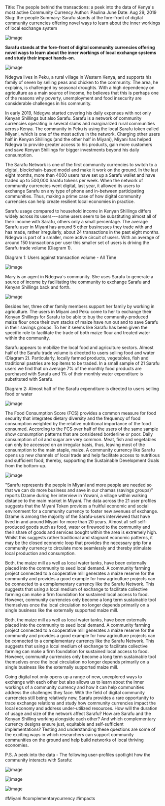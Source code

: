 Title: The people behind the transactions: a peek into the data of Kenya's most active Community Currency
Author: Paulina June
Date: Aug 29, 2019
Slug: the-people
Summary: Sarafu stands at the fore-front of digital community currencies offering novel ways to learn about the inner workings of local exchange system

![image](/images/blog/the-people1.webp)

**Sarafu stands at the fore-front of digital community currencies
offering novel ways to learn about the inner workings of local exchange
systems and study their impact hands-on.**

![image](/images/blog/the-people42.webp)

Ndegwa lives in Peku, a rural village in Western Kenya, and supports his
family of seven by selling peas and chicken to the community. The area,
he explains, is challenged by seasonal droughts. With a high dependency
on agriculture as a main source of income, he believes that this is
perhaps one of the reasons why poverty, unemployment and food insecurity
are considerable challenges in his community.

In early 2019, Ndegwa started covering his daily expenses with not only
Kenyan Shillings but also Sarafu. Sarafu is a network of community
currencies operating in several slums and marginalized rural communities
across Kenya. The community in Peku is using the local Sarafu token
called Miyani, which is one of the most active in the network. Charging
other users half in Kenyan Shillings (and the other half in Miyani),
Miyani has helped Ndegwa to provide greater access to his products, gain
more customers and save Kenyan Shillings for bigger investments beyond
his daily consumption.

The Sarafu Network is one of the first community currencies to switch to
a digital, blockchain-based model and make it work on the ground. In the
last eight months, more than 4000 users have set up a Sarafu wallet and
have traded up to 500,000 Sarafu tokens per week. When the network of
community currencies went digital, last year, it allowed its users to
exchange Sarafu on any type of phone and in-between participating
communities. Thus, making a prime case of how digital community
currencies can help create resilient local economies in practice.

Sarafu usage compared to household income in Kenyan Shillings differs
widely across its users --- some users seem to be substituting almost
all of their income with Sarafu, others only a small percentage. The
average Sarafu user in Miyani has around 5 other businesses they trade
with and has made, rather irregularly, about 24 transactions in the past
eight months. Ndegwa is part of a smaller, more active circuit of users.
With an average of around 150 transactions per user this smaller set of
users is driving the Sarafu trade volume (Diagram 1).

Diagram 1: Users against transaction volume - All Time

![image](/images/blog/the-people77.webp)

Mary is an agent in Ndegwa´s community. She uses Sarafu to generate a
source of income by facilitating the community to exchange Sarafu and
Kenyan Shillings back and forth.

![image](/images/blog/the-people97.webp)

Besides her, three other family members support her family by working in
agriculture. The users in Miyani and Peku come to her to exchange their
Kenyan Shillings for Sarafu to be able to buy the community-produced
maize flour once their own stacks of maize have run out and to save
Sarafu in their savings groups. To her it seems like Sarafu has been
given the specific role to facilitate the trade of both maize flour and
treated water within the community.

Sarafu appears to mobilize the local food and agriculture sectors.
Almost half of the Sarafu trade volume is directed to users selling food
and water (Diagram 2). Particularly, locally farmed products,
vegetables, fish and traditional pastries are top items to be traded. In
a small sample of 21 Sarafu users we find that on average 7% of the
monthly food products are purchased with Sarafu and 1% of their monthly
water expenditure is substituted with Sarafu.

Diagram 2: Almost half of the Sarafu expenditure is directed to users
selling food or water

![image](/images/blog/the-people126.webp)

The Food Consumption Score (FCS) provides a common measure for food
security that integrates dietary diversity and the frequency of food
consumption weighted by the relative nutritional importance of the food
consumed. According to the FCS over half of the users of the same sample
show consumption patterns that are considered borderline or poor. Daily
consumption of oil and sugar are very common. Meat, fish and vegetables
can only be accessed on an irregular basis, thus, leaving most of the
consumption to the main staple, maize. A community currency like Sarafu
opens up new channels of local trade and help facilitate access to
nutritious and sufficient food, thereby, supporting the Sustainable
Development Goals from the bottom-up.

![image](/images/blog/the-people146.webp)

"Sarafu represents the people in Miyani and more people are needed so
that we can do more business and save in our chamas (savings groups)"
reports Dzame during her interview in Yowani, a village within walking
distance to the main market in Miyani. The data across the 21 user
profiles suggests that the Miyani Token provides a fruitful economic and
social environment for a community currency to foster new avenues of
exchange. Dzame is among the majority of the Sarafu-users interviewed
that have lived in and around Miyani for more than 20 years. Almost all
sell self-produced goods such as food, water or firewood to the
community and their share of goods and services bought within the area
is extremely high. Whilst this suggests rather traditional and stagnant
economic patterns, it may be the closed economic loop that provides the
necessary grip for a community currency to circulate more seamlessly and
thereby stimulate local production and consumption.

Both, the maize mill as well as local water tanks, have been externally
placed into the community to seed local demand. A community farming
project connected to a cooperative mill generates a maize reserve for
the community and provides a good example for how agriculture projects
can be connected to a complementary currency like the Sarafu Network.
This suggests that using a local medium of exchange to facilitate
collective farming can make a firm foundation for sustained local access
to food. However, community currencies only become a long term
sustainable tool themselves once the local circulation no longer depends
primarily on a single business like the externally supported maize mill.

Both, the maize mill as well as local water tanks, have been externally
placed into the community to seed local demand. A community farming
project connected to a cooperative mill generates a maize reserve for
the community and provides a good example for how agriculture projects
can be connected to a complementary currency like the Sarafu Network.
This suggests that using a local medium of exchange to facilitate
collective farming can make a firm foundation for sustained local access
to food. However, community currencies only become a long term
sustainable tool themselves once the local circulation no longer depends
primarily on a single business like the externally supported maize mill.

Going digital not only opens up a range of new, unexplored ways to
exchange with each other but also allows us to learn about the inner
workings of a community currency and how it can help communities address
the challenges they face. With the field of digital community currencies
still being relatively new, Sarafu provides a rare opportunity to trace
exchange relations and study how community currencies impact the local
economy and address under-utilized resources. How will the duration of
usage and size of the network affect Sarafu? How are Sarafu and the
Kenyan Shilling working alongside each other? And which complementary
currency designs ensure just, equitable and self-sufficient
implementations? Testing and understanding these questions are some of
the exciting ways in which researchers can support community communities
on the ground and help build networks of local thriving economies.

P.S. A peek into the data - The following user-profiles spotlight how
the community interacts with Sarafu:

![image](/images/blog/the-people190.webp)

![image](/images/blog/the-people207.webp)

![image](/images/blog/the-people224.webp)

#Miyani #complementarycurrency #impacts

